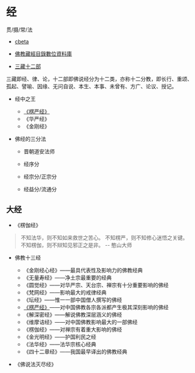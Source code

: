 # 经

贯/摄/常/法

- [cbeta](https://cbeta.org/)
- [佛教藏經目錄數位資料庫](http://jinglu.cbeta.org)

- [三藏十二部](https://baike.baidu.com/item/三藏十二部/282335)

三藏即经、律、论，十二部即佛说经分为十二类，亦称十二分教，即长行、重颂、孤起、譬喻、因缘、无问自说、本生、本事、未曾有、方广、论议、授记。

- 经中之王

  - [《楞严经》](/zh-cn/buddhism/sutra/lengyanjing.md)
  - 《华严经》
  - 《金刚经》

- 佛经的三分法

  - 晋朝道安法师

  - 经序分
  - 经宗分/正宗分
  - 经益分/流通分

## 大经

- 《楞伽经》

> 不知法华，则不知如来救世之苦心。
> 不知楞严，则不知修心迷悟之关键。
> 不知楞伽，则不辩知见邪正之是非。
> -- 憨山大师

- 佛教十三经

  - 《金刚经心经》——最具代表性及影响力的佛教经典
  - 《无量寿经》——净土宗最重要的经典
  - 《圆觉经》——对华严宗、天台宗、禅宗有十分重要影响的佛经
  - 《梵网经》——影响最大的戒律经典
  - 《坛经》——惟一一部中国僧人撰写的佛经
  - [《楞严经》](/zh-cn/buddhism/sutra/lengyanjing.md)——对中国佛教各宗各派都产生极其深刻影响的佛经
  - 《解深密经》——解说佛教深层涵义的佛经
  - 《维摩诘经》——对中国佛教影响最大的一部佛经
  - 《楞伽经》——对禅宗有着重大影响的佛经
  - 《金光明经》——护国利民之经
  - 《法华经》——法华宗核心经典
  - 《四十二章经》——我国最早译出的佛教经典

- 《佛说法灭尽经》
